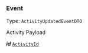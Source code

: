 

### Event

Type: `ActivityUpdatedEventDTO`

Activity Payload

  
<article>

***id*** [`ActivityId`](#activityid) 

</article>

